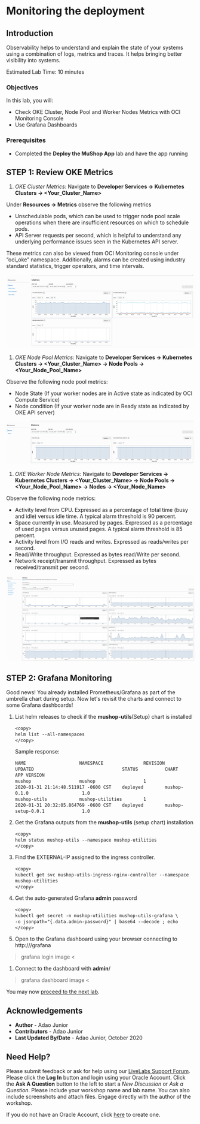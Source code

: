 # Monitoring the deployment

## Introduction

Observability helps to understand and explain the state of your systems using a combination of logs, metrics and traces. It helps bringing better visibility into systems.

Estimated Lab Time: 10 minutes

### Objectives

In this lab, you will:

* Check OKE Cluster, Node Pool and Worker Nodes Metrics with OCI Monitoring Console
* Use Grafana Dashboards

### Prerequisites

* Completed the **Deploy the MuShop App** lab and have the app running

## **STEP 1**: Review OKE Metrics

1. *OKE Cluster Metrics:* Navigate to **Developer Services -> Kubernetes Clusters -> <Your_Cluster_Name>**

Under **Resources -> Metrics** observe the following metrics

* Unschedulable pods, which can be used to trigger node pool scale operations when there are insufficient resources on which to schedule pods.
* API Server requests per second, which is helpful to understand any underlying performance issues seen in the Kubernetes API server.

These metrics can also be viewed from OCI Monitoring console under “oci_oke” namespace. Additionally, alarms can be created using industry standard statistics, trigger operators, and time intervals.

![OKE Cluster Metric](images/cluster-metric.png)

1. *OKE Node Pool Metrics:* Navigate to **Developer Services -> Kubernetes Clusters -> <Your_Cluster_Name> -> Node Pools -> <Your_Node_Pool_Name>**

Observe the following node pool metrics:

* Node State (If your worker nodes are in Active state as indicated by OCI Compute Service)
* Node condition (If your worker node are in Ready state as indicated by OKE API server)

![OKE Node Pool Metric](images/node-pool-metric.png)

1. *OKE Worker Node Metrics:* Navigate to **Developer Services -> Kubernetes Clusters -> <Your_Cluster_Name> -> Node Pools -> <Your_Node_Pool_Name> -> Nodes -> <Your_Node_Name>**

Observe the following node metrics:

* Activity level from CPU. Expressed as a percentage of total time (busy and idle) versus idle time. A typical alarm threshold is 90 percent.
* Space currently in use. Measured by pages. Expressed as a percentage of used pages versus unused pages. A typical alarm threshold is 85 percent.
* Activity level from I/O reads and writes. Expressed as reads/writes per second.
* Read/Write throughput. Expressed as bytes read/Write per second.
* Network receipt/transmit throughput. Expressed as bytes received/transmit per second.

![OKE Worker Node Metric](images/node-metric.png)

## **STEP 2**: Grafana Monitoring

Good news! You already installed Prometheus/Grafana as part of the umbrella chart during setup. Now let's revisit the charts and connect to some Grafana dashboards!

1. List helm releases to check if the **mushop-utils**(Setup) chart is installed

    ````shell
    <copy>
    helm list --all-namespaces
    </copy>
    ````

    Sample response:

    ````shell
    NAME                    NAMESPACE               REVISION        UPDATED                                 STATUS          CHART                           APP VERSION
    mushop                  mushop                  1               2020-01-31 21:14:48.511917 -0600 CST    deployed        mushop-0.1.0                    1.0
    mushop-utils            mushop-utilities        1               2020-01-31 20:32:05.864769 -0600 CST    deployed        mushop-setup-0.0.1              1.0
    ````

1. Get the Grafana outputs from the **mushop-utils** (setup chart) installation

    ````shell
    <copy>
    helm status mushop-utils --namespace mushop-utilities
    </copy>
    ````

1. Find the EXTERNAL-IP assigned to the ingress controller.

    ````shell
    <copy>
    kubectl get svc mushop-utils-ingress-nginx-controller --namespace mushop-utilities
    </copy>
    ````

1. Get the auto-generated Grafana **admin** password

    ````shell
    <copy>
    kubectl get secret -n mushop-utilities mushop-utils-grafana \
    -o jsonpath="{.data.admin-password}" | base64 --decode ; echo
    </copy>
    ````

1. Open to the Grafana dashboard using your browser connecting to http://<EXTERNAL-IP>/grafana

> grafana login image <

1. Connect to the dashboard with **admin**/**<password>**

> grafana dashboard image <

You may now [proceed to the next lab](#next).

## Acknowledgements

* **Author** - Adao Junior
* **Contributors** - Adao Junior
* **Last Updated By/Date** - Adao Junior, October 2020

## Need Help?

Please submit feedback or ask for help using our [LiveLabs Support Forum](https://community.oracle.com/tech/developers/categories/livelabsdiscussions). Please click the **Log In** button and login using your Oracle Account. Click the **Ask A Question** button to the left to start a *New Discussion* or *Ask a Question*.  Please include your workshop name and lab name.  You can also include screenshots and attach files.  Engage directly with the author of the workshop.

If you do not have an Oracle Account, click [here](https://profile.oracle.com/myprofile/account/create-account.jspx) to create one.
